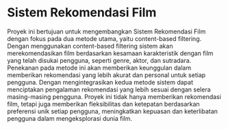 # Sistem Rekomendasi Film 
Proyek ini bertujuan untuk mengembangkan Sistem Rekomendasi Film dengan fokus pada dua metode utama, yaitu content-based filtering. Dengan menggunakan content-based filtering sistem akan merekomendasikan film berdasarkan kesamaan karakteristik dengan film yang telah disukai pengguna, seperti genre, aktor, dan sutradara. Penekanan pada metode ini akan memberikan keunggulan dalam memberikan rekomendasi yang lebih akurat dan personal untuk setiap pengguna. Dengan mengintegrasikan kedua metode sistem dapat menciptakan pengalaman rekomendasi yang lebih sesuai dengan selera masing-masing pengguna. Proyek ini tidak hanya memberikan rekomendasi film, tetapi juga memberikan fleksibilitas dan ketepatan berdasarkan preferensi unik setiap pengguna, meningkatkan kepuasan dan keterlibatan pengguna dalam mengeksplorasi dunia film.
